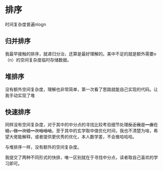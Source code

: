 # 排序
时间复杂度普遍nlogn
## 归并排序
我最早接触的排序，就递归分治，还算是最好理解的。美中不足的就是额外需要o（n）的空间复杂度临时存储数据。
## 堆排序
没有额外空间复杂度，理解也非常简单，第一次看了思路就能自己实现的代码。让我手动实现了堆
## 快速排序
同样没有空间复杂度，对于其中的中分点的寻找比较考验细节处理~~反正我是一直在错，做一次错一次哈哈哈~~。至于其中的玄学取中值优化时间，我也不清楚为啥，希望大佬能解释，或者提供更优秀的优化，本人数学差，不会推哈哈哈。

与堆排序一样，没有额外的空间复杂度。

我提交了两种不同形式的快排，唯一区别就在于寻找中分点，读者取自己喜欢的学习即可。
